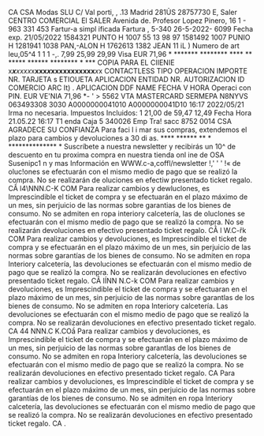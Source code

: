 CA CSA Modas SLU C/ Val porti, , .13 Madrid 281ỦS 28757730 E, Saler CENTRO COMERCIAL El SALER Avenida de. Profesor Lopez Pinero, 16 1 - 963 331 453 Fartur-a simpl ificada Fartura , 5-340 26-5-2022- 6099 Fecha exp. 21/05/2022 1584321 PUNTO H 1007 55 13 98 97 1581492 1007 PUNIO H 1281941 1038 PAN,-ALON H 1762613 1382 JEAN 11 iL ) Numero de art leu,05^4 1 1 1 -,. 7,99 25,99 29,99 Visa EUR 71,96 * ******* ******** **** ** ***** ****** ******** * *** COPIA PARA EL CIIENIE x***x**xxxx*x**xxx*x*xxxxxxxxxxx***x*x CONTACTLESS TIPO OPERACION IMPORTE NR. TARJETA s ETIOUETA APLICACION ENTIDAD NR. AUTORIZACION ID COMERCIO ARC It) . APLICACION DDF NAME FECHA V HORA Operaci con PIN. EUR VE'NIA 71,96 *- ' > 5562 VTA MASTERCARD SERMEPA N8NYVS 063493308 3030 A0000000041010 A0000000041D10 16:17 2022/05/21 Irma no necesaria. Impuestos Incluidos: 1 21,00 de 59,47 12,49 Fecha Hora 21.05.22 16:17 T1 enda Caja 5 340026 Emp Tra! sacc 8752 0014 CSA AGRADECE SU CONFIANZA Para faci l i mar sus compras, extendemos el plazo para cambios y devoluciones a 30 di as. **** ****** ** * ************** * Suscríbete a nuestra newsletter y recibirás un 10^ de descuento en tu proxima compra en nuestra tienda onl ine de OSA Susenipc1 n y mas Información en WWW.c-a,coffl/newsletter !,' ' ' !« de oluc!ones se efectuarán con el mismo medio de pago que se realizó la compra. No se realizarán de oluciones en efectiw presentado ticket regalo. CẦ l4\NNN.C-K COM Para realizar cambios y dewluclones, es Imprescindible el ticket de compra y se efectuarán en el plazo máximo de un mes, sin perjuicio de las normas sobre garantias de los bienes de consumo. No se admiten en ropa interiory calcetería, las de oluclones se efectuarán con el mismo medio de pago que se realizó la compra. No se realizarán devoluciones en efectivo presentado ticket regalo. CẰ l W.C-řk COM Para realizar cambios y devoluciones, es Imprescindible el ticket de compra y se efectuarán en el plazo máximo de un mes, sin perjuicio de las normas sobre garantías de los bienes de consumo. No se admiten en ropa Interiory calcetería, las devoluciones se efectuarán con el mismo medio de pago que se realizó la compra. No se realizarán devoluciones en efectivo presentado ticket regalo. CẰ IÍNN N.C-k COM Para realizar cambios y devoluciones, es Imprescindible el ticket de compra y se efectuaran en el plazo máximo de un mes, sin perjuicio de las normas sobre garantlas de los bienes de consumo. No se admiten en ropa Interiory calcetería. Las devoluciones se efectuarán con el mismo medio de pago que se realizó la compra. No se realizarán devoluciones en efectivo presentado ticket regalo. CA 44 NNN.C K.COầ Para realizar cambios y devoluciones, es Imprescindible el ticket de compra y se efectuarán en el plazo máximo de un mes, sin perjuicio de las normas sobre garantlas de los bienes de consumo. No se admiten en ropa Interiory calcetería, las devoluciones se efectuarán con el mismo medio de pago que se realizó la compra. No se realizarán devoluciones en efectivo presentado ticket regalo. CA Para realizar cambios y devoluciones, es Imprescindible el ticket de compra y se efectuarán en el plazo máximo de un mes, sin perjuicio de las normas sobre garantías de los bienes de consumo. No se admiten en ropa Interiory calcetería, las devoluciones se efectuarán con el mismo medio de pago que se realizó la compra. No se realizarán devoluciones en efectivo presentado ticket regalo. CA .